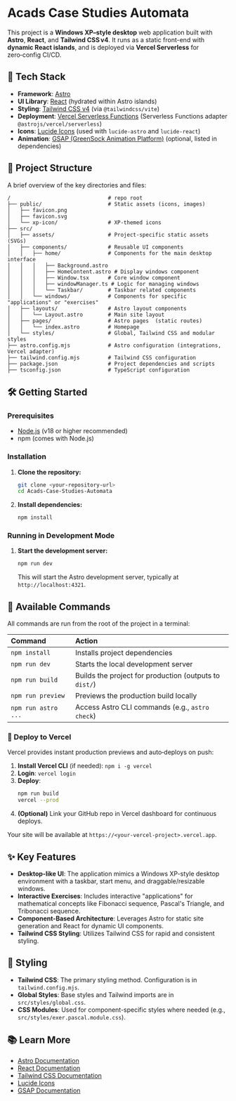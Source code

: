 # Acads Case Studies Automata

This project is a **Windows XP–style desktop** web application built with **Astro**, **React**, and **Tailwind CSS v4**. It runs as a static front-end with **dynamic React islands**, and is deployed via **Vercel Serverless** for zero‑config CI/CD.

## 🚀 Tech Stack

- **Framework**: [Astro](https://astro.build/)
- **UI Library**: [React](https://reactjs.org/) (hydrated within Astro islands)
- **Styling**: [Tailwind CSS v4](https://tailwindcss.com/) (via `@tailwindcss/vite`)
- **Deployment**: [Vercel Serverless Functions](https://vercel.com/docs/functions/serverless-functions) (Serverless Functions adapter `@astrojs/vercel/serverless`)
- **Icons**: [Lucide Icons](https://lucide.dev/) (used with `lucide-astro` and `lucide-react`)
- **Animation**: [GSAP (GreenSock Animation Platform)](https://greensock.com/gsap/) (optional, listed in dependencies)

## 📂 Project Structure

A brief overview of the key directories and files:

```text
/                               # repo root
├── public/                     # Static assets (icons, images)
│   ├── favicon.png
│   ├── favicon.svg
│   └── xp-icon/                # XP-themed icons
├── src/
│   ├── assets/                 # Project-specific static assets (SVGs)
│   ├── components/             # Reusable UI components
│   │   ├── home/               # Components for the main desktop interface
│   │   │   ├── Background.astro
│   │   │   ├── HomeContent.astro # Display windows component
│   │   │   ├── Window.tsx      # Core window component
│   │   │   ├── windowManager.ts # Logic for managing windows
│   │   │   └── Taskbar/        # Taskbar related components
│   │   └── windows/            # Components for specific "applications" or "exercises"
│   ├── layouts/                # Astro layout components
│   │   └── Layout.astro        # Main site layout
│   ├── pages/                  # Astro pages  (static routes)
│   │   └── index.astro         # Homepage
│   └── styles/                 # Global, Tailwind CSS and modular styles
├── astro.config.mjs            # Astro configuration (integrations, Vercel adapter)
├── tailwind.config.mjs         # Tailwind CSS configuration
├── package.json                # Project dependencies and scripts
├── tsconfig.json               # TypeScript configuration
```

## 🛠️ Getting Started

### Prerequisites

- [Node.js](https://nodejs.org/) (v18 or higher recommended)
- npm (comes with Node.js)

### Installation

1.  **Clone the repository:**

    ```bash
    git clone <your-repository-url>
    cd Acads-Case-Studies-Automata
    ```

2.  **Install dependencies:**
    ```bash
    npm install
    ```

### Running in Development Mode

1.  **Start the development server:**
    ```bash
    npm run dev
    ```
    This will start the Astro development server, typically at `http://localhost:4321`.

## 🧞 Available Commands

All commands are run from the root of the project in a terminal:

| Command             | Action                                                 |
| :------------------ | :----------------------------------------------------- |
| `npm install`       | Installs project dependencies                          |
| `npm run dev`       | Starts the local development server                    |
| `npm run build`     | Builds the project for production (outputs to `dist/`) |
| `npm run preview`   | Previews the production build locally                  |
| `npm run astro ...` | Access Astro CLI commands (e.g., `astro check`)        |

### 🚀 Deploy to Vercel

Vercel provides instant production previews and auto‑deploys on push:

1. **Install Vercel CLI** (if needed): `npm i -g vercel`
2. **Login**: `vercel login`
3. **Deploy**:
   ```bash
   npm run build
   vercel --prod
   ```
4. **(Optional)** Link your GitHub repo in Vercel dashboard for continuous deploys.

Your site will be available at `https://<your-vercel-project>.vercel.app`.

## ✨ Key Features

- **Desktop-like UI**: The application mimics a Windows XP-style desktop environment with a taskbar, start menu, and draggable/resizable windows.
- **Interactive Exercises**: Includes interactive "applications" for mathematical concepts like Fibonacci sequence, Pascal's Triangle, and Tribonacci sequence.
- **Component-Based Architecture**: Leverages Astro for static site generation and React for dynamic UI components.
- **Tailwind CSS Styling**: Utilizes Tailwind CSS for rapid and consistent styling.

## 🎨 Styling

- **Tailwind CSS**: The primary styling method. Configuration is in `tailwind.config.mjs`.
- **Global Styles**: Base styles and Tailwind imports are in `src/styles/global.css`.
- **CSS Modules**: Used for component-specific styles where needed (e.g., `src/styles/exer.pascal.module.css`).

## 📚 Learn More

- [Astro Documentation](https://docs.astro.build)
- [React Documentation](https://reactjs.org/docs)
- [Tailwind CSS Documentation](https://tailwindcss.com/docs)
- [Lucide Icons](https://lucide.dev/)
- [GSAP Documentation](https://greensock.com/docs/)
